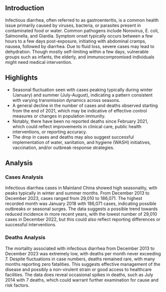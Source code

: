 ## Introduction

Infectious diarrhea, often referred to as gastroenteritis, is a common health issue primarily caused by viruses, bacteria, or parasites present in contaminated food or water. Common pathogens include Norovirus, E. coli, Salmonella, and Giardia. Symptom onset typically occurs between a few hours to a few days post-exposure, initiating with abdominal cramps, nausea, followed by diarrhea. Due to fluid loss, severe cases may lead to dehydration. Though mostly self-limiting within a few days, vulnerable groups such as infants, the elderly, and immunocompromised individuals might need medical intervention.

## Highlights

- Seasonal fluctuation seen with cases peaking typically during winter (January) and summer (July-August), indicating a pattern consistent with varying transmission dynamics across seasons. <br/>
- A general decline in the number of cases and deaths observed starting from the end of 2021, which may be indicative of effective control measures or changes in population immunity. <br/>
- Notably, there have been no reported deaths since February 2021, which could reflect improvements in clinical care, public health interventions, or reporting accuracy. <br/>
- The drop in cases and deaths may also suggest successful implementation of water, sanitation, and hygiene (WASH) initiatives, vaccination, and/or outbreak response strategies. <br/>

## Analysis

### Cases Analysis
Infectious diarrhea cases in Mainland China showed high seasonality, with peaks typically in winter and summer months. From December 2013 to December 2023, cases ranged from 29,010 to 186,071. The highest recorded month was January 2018 with 186,071 cases, indicating possible outbreaks or seasonal surges. The data suggests a possible trend towards reduced incidence in more recent years, with the lowest number of 29,010 cases in December 2022, but this could also reflect reporting differences or successful interventions.

### Deaths Analysis
The mortality associated with infectious diarrhea from December 2013 to December 2023 was extremely low, with deaths per month never exceeding 7. Despite fluctuations in case numbers, deaths remained rare, with many months reporting zero fatalities. This suggests effective management of the disease and possibly a non-virulent strain or good access to healthcare facilities. The data does reveal occasional spikes in deaths, such as July 2014 with 7 deaths, which could warrant further examination for cause and risk factors.
